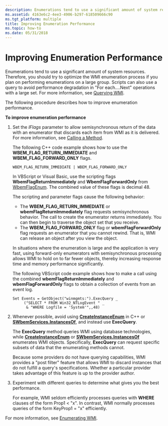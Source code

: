 ```yaml
---
description: Enumerations tend to use a significant amount of system resources.
ms.assetid: 4163e6c2-4ee3-4906-b297-618509666c90
ms.tgt_platform: multiple
title: Improving Enumeration Performance
ms.topic: how-to
ms.date: 05/31/2018
---
```


# Improving Enumeration Performance

Enumerations tend to use a significant amount of system resources. Therefore, you should try to optimize the WMI enumeration process if you plan on performing enumerations on a large group. Scripts can also use a query to avoid performance degradation in "For each….Next" operations with a large set. For more information, see [Querying WMI](querying-wmi.md).

The following procedure describes how to improve enumeration performance.

**To improve enumeration performance**

1.  Set the *lFlags* parameter to allow semisynchronous return of the data with an enumerator that discards each item from WMI as it is delivered. For more information, see [Calling a Method](calling-a-method.md).

    The following C++ code example shows how to use the **WBEM\_FLAG\_RETURN\_IMMEDIATE** and **WBEM\_FLAG\_FORWARD\_ONLY** flags.

    `WBEM_FLAG_RETURN_IMMEDIATE | WBEM_FLAG_FORWARD_ONLY`

    In VBScript or Visual Basic, use the scripting flags **WbemFlagReturnImmediately** and **WbemFlagForwardOnly** from [WbemFlagEnum](/windows/desktop/api/Wbemdisp/ne-wbemdisp-wbemflagenum). The combined value of these flags is decimal 48.

    The scripting and parameter flags cause the following behavior:

    -   The **WBEM\_FLAG\_RETURN\_IMMEDIATE** or **wbemFlagReturnImmediately** flag requests semisynchronous behavior. The call to create the enumerator returns immediately. You can then begin to traverse the object set that you receive.
    -   The **WBEM\_FLAG\_FORWARD\_ONLY** flag or **wbemFlagForwardOnly** flag requests an enumerator that you cannot rewind. That is, WMI can release an object after you view the object.

    In situations where the enumeration is large and the application is very fast, using forward-only enumerators with semisynchronous processing allows WMI to hold on to far fewer objects, thereby increasing response time and memory performance significantly.

    The following VBScript code example shows how to make a call using the combined **wbemFlagReturnImmediately** and **wbemFlagForwardOnly** flags to obtain a collection of events from an event log.

    ```VB
    Set Events = GetObject("winmgmts:").ExecQuery _
         ("SELECT * FROM Win32_NTLogEvent " _
          & "WHERE Logfile = 'System'",,48)
    ```

    

2.  Whenever possible, avoid using [**CreateInstanceEnum**](/windows/desktop/api/WbemCli/nf-wbemcli-iwbemservices-createinstanceenum) in C++ or [**SWbemServices.InstancesOf**](swbemservices-instancesof.md), and instead use **ExecQuery**.

    The **ExecQuery** method queries WMI using database technologies, while [**CreateInstanceEnum**](/windows/desktop/api/WbemCli/nf-wbemcli-iwbemservices-createinstanceenum) or [**SWbemServices.InstancesOf**](swbemservices-instancesof.md) enumerates WMI objects. Specifically, **ExecQuery** can request specific subsets of data that the enumerating methods cannot.

    Because some providers do not have querying capabilities, WMI provides a "post filter" feature that allows WMI to discard instances that do not fulfill a query's specifications. Whether a particular provider takes advantage of this feature is up to the provider author.

3.  Experiment with different queries to determine what gives you the best performance.

    For example, WMI seldom efficiently processes queries with **WHERE** clauses of the form Prop1 < "x". In contrast, WMI normally processes queries of the form KeyProp1 = "x" efficiently.

For more information, see [Enumerating WMI](enumerating-wmi.md).

 

 



